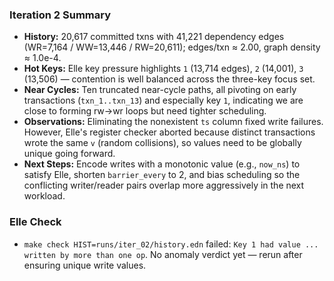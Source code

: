 ### Iteration 2 Summary
- **History:** 20,617 committed txns with 41,221 dependency edges (WR=7,164 / WW=13,446 / RW=20,611); edges/txn ≈ 2.00, graph density ≈ 1.0e-4.
- **Hot Keys:** Elle key pressure highlights `1` (13,714 edges), `2` (14,001), `3` (13,506) — contention is well balanced across the three-key focus set.
- **Near Cycles:** Ten truncated near-cycle paths, all pivoting on early transactions (`txn_1..txn_13`) and especially key `1`, indicating we are close to forming rw→wr loops but need tighter scheduling.
- **Observations:** Eliminating the nonexistent `ts` column fixed write failures. However, Elle's register checker aborted because distinct transactions wrote the same `v` (random collisions), so values need to be globally unique going forward.
- **Next Steps:** Encode writes with a monotonic value (e.g., `now_ns`) to satisfy Elle, shorten `barrier_every` to 2, and bias scheduling so the conflicting writer/reader pairs overlap more aggressively in the next workload.

### Elle Check
- `make check HIST=runs/iter_02/history.edn` failed: `Key 1 had value ... written by more than one op`. No anomaly verdict yet — rerun after ensuring unique write values.
